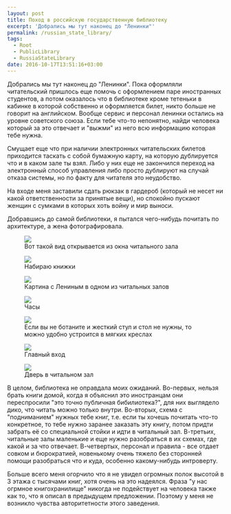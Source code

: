 ```yaml
---
layout: post
title: Поход в российскую государственную библиотеку
excerpt: 'Добрались мы тут наконец до "Ленинки"'
permalink: /russian_state_library/
tags:
  - Root
  - PublicLibrary
  - RussiaStateLibrary
date: 2016-10-17T13:51:16+03:00
---
```


Добрались мы тут наконец до "Ленинки". Пока оформляли читательский пришлось еще помочь с оформлением паре иностранных студентов, а потом оказалось что в библиотеке кроме тетеньки в кабинке в которой собственно и оформляется билет, никто больше не говорит на английском. Вообще сервис и персонал ленинки остались на уровне советского союза. Если тебе что-то непонятно, найди человека который за это отвечает и "выжми" из него всю информацию которая тебе нужна.

Смущает еще что при наличии электронных читательских билетов приходится таскать с собой бумажную карту, на которую дублируется что и в каком зале ты взял. Либо у них еще не закончился переход на электронный способ управления либо просто дублируют на случай отказа системы, но по факту для читателя это неудобство.

На входе меня заставили сдать рюкзак в гардероб (который не несет ни какой ответственности за принятые вещи), но спокойно пускают женщин с сумками в которых хоть войну и мир выноси.

Добравшись до самой библиотеки, я пытался чего-нибудь почитать по архитектуре, а жена фотографировала.

<figure>
  <img src="https://farm6.staticflickr.com/5831/30228907506_a420dc5840_o.jpg">
  <figcaption>Вот такой вид открывается из окна читального зала</figcaption>
</figure>

<figure>
  <img src="https://farm6.staticflickr.com/5668/29634036063_7d9f025462_o.jpg">
  <figcaption>Набираю книжки</figcaption>
</figure>

<figure>
  <img src="https://farm9.staticflickr.com/8628/30148579412_f6b67f20f5_o.jpg">
  <figcaption>Картина с Лениным в одном из читальных залов</figcaption>
</figure>

<figure>
  <img src="https://farm9.staticflickr.com/8267/29634036753_14ab6644be_o.jpg">
  <figcaption>Часы</figcaption>
</figure>

<figure>
  <img src="https://farm9.staticflickr.com/8559/30178627091_b57f69c4e6_o.jpg">
  <figcaption>Если вы не ботаните и жесткий стул и стол не нужны, то можно удобно устроится в мягких креслах</figcaption>
</figure>

<figure>
  <img src="https://farm9.staticflickr.com/8558/30148580532_cb4b925e84_o.jpg">
  <figcaption>Главный вход</figcaption>
</figure>

<figure>
  <img src="https://farm6.staticflickr.com/5578/29967171410_6c507c7fc5_o.jpg">
  <figcaption>Дверь в читальном зал</figcaption>
</figure>

В целом, библиотека не оправдала моих ожиданий. Во-первых, нельзя брать книги домой, когда я объяснил это иностранцам они переспросили "это точно публичная бибилиотека?", для них выглядело дико, что читать можно только внутри. Во-вторых, схема с "подниманием" нужных тебе книг, т.е. если ты хочешь почитать что-то конкретное, то тебе нужно заранее заказать эту книгу, потом придти забрать её со специальной стойки и идти в читальный зал. В-третьих, читальные залы маленькие и еще нужно разобраться в их схемах, где какой и за что отвечает. В-четвертых, персонал и правила - все отдает совком и бюрократией, новенькому очень тяжело без сторонней помощи разобраться что и куда, особенно какому-нибудь интроверту.

Больше всего меня огорчило что я не увидел огромных полок высотой в 3 этажа с тысячами книг, хотя очень на это надеялся. Фраза "у нас огрмное книгохранилище" никогда не подействует на человека также как то, что я описал в предыдущем предложении. Поэтому у меня не возникло чувства авторитетности этого заведения.
